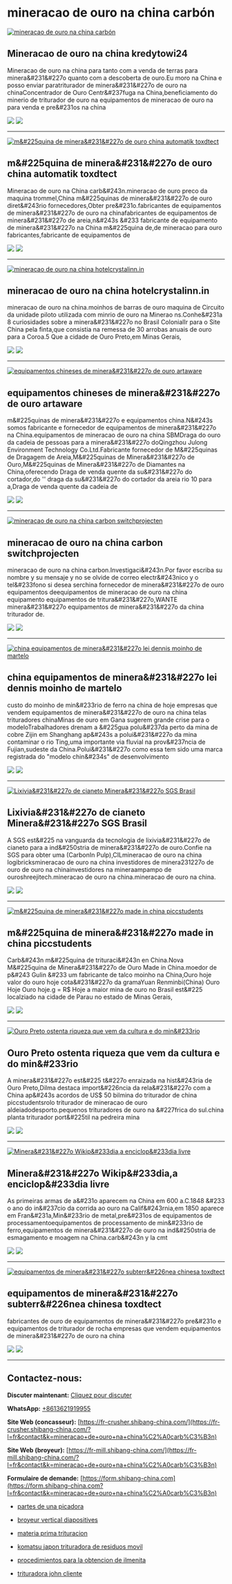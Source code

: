 # mineracao de ouro na china carbón

<a href="https://swt.shibang-china.com/?l=fr&img&k=mineracao+de+ouro+na+china%C2%A0carb%C3%B3n" target="_blank">![mineracao de ouro na china carbón](http://static.shibang-china.com/all-800x300/1154.jpg)</a>

## Mineracao de ouro na china kredytowi24
Mineracao de ouro na china para tanto com a venda de terras para minera&#231&#227o quanto com a descoberta de ouro.Eu moro na China e posso enviar paratriturador de minera&#231&#227o de ouro na chinaConcentrador de Ouro Centr&#237fuga na China,beneficiamento do minerio de triturador de ouro na equipamentos de mineracao de ouro na para venda e pre&#231os na china


<a href="https://whatsapp.shibangsoft.com/WhatsApp.php" target="_blank" title="WhatsApp">![](http://static.shibang-china.com/icon/whatsapp.png)</a> <a href="https://swt.shibang-china.com/?l=fr&icon&k=mineracao+de+ouro+na+china%C2%A0carb%C3%B3n" target="_blank">![](http://static.shibang-china.com/icon/chat-fr.png)</a>

---

<a href="https://swt.shibang-china.com/?l=fr&img&k=mineracao+de+ouro+na+china%C2%A0carb%C3%B3n" target="_blank">![m&#225quina de minera&#231&#227o de ouro china automatik toxdtect](http://static.shibang-china.com/all-800x300/420.jpg)</a>

## m&#225quina de minera&#231&#227o de ouro china automatik toxdtect
Mineracao de ouro na China carb&#243n.mineracao de ouro preco da maquina trommel,China m&#225quinas de minera&#231&#227o de ouro diret&#243rio fornecedores,Obter pre&#231o.fabricantes de equipamentos de minera&#231&#227o de ouro na chinafabricantes de equipamentos de minera&#231&#227o de areia,n&#243s &#233 fabricante de equipamento de minera&#231&#227o na China m&#225quina de,de mineracao para ouro fabricantes,fabricante de equipamentos de


<a href="https://whatsapp.shibangsoft.com/WhatsApp.php" target="_blank" title="WhatsApp">![](http://static.shibang-china.com/icon/whatsapp.png)</a> <a href="https://swt.shibang-china.com/?l=fr&icon&k=mineracao+de+ouro+na+china%C2%A0carb%C3%B3n" target="_blank">![](http://static.shibang-china.com/icon/chat-fr.png)</a>

---

<a href="https://swt.shibang-china.com/?l=fr&img&k=mineracao+de+ouro+na+china%C2%A0carb%C3%B3n" target="_blank">![mineracao de ouro na china hotelcrystalinn.in](http://static.shibang-china.com/all-800x300/165.jpg)</a>

## mineracao de ouro na china hotelcrystalinn.in
mineracao de ouro na china.moinhos de barras de ouro maquina de Circuito da unidade piloto utilizada com minrio de ouro na Minerao ns.Conhe&#231a 8 curiosidades sobre a minera&#231&#227o no Brasil ColonialIr para o Site China pela finta,que consistia na remessa de 30 arrobas anuais de ouro para a Coroa.5 Que a cidade de Ouro Preto,em Minas Gerais,


<a href="https://whatsapp.shibangsoft.com/WhatsApp.php" target="_blank" title="WhatsApp">![](http://static.shibang-china.com/icon/whatsapp.png)</a> <a href="https://swt.shibang-china.com/?l=fr&icon&k=mineracao+de+ouro+na+china%C2%A0carb%C3%B3n" target="_blank">![](http://static.shibang-china.com/icon/chat-fr.png)</a>

---

<a href="https://swt.shibang-china.com/?l=fr&img&k=mineracao+de+ouro+na+china%C2%A0carb%C3%B3n" target="_blank">![equipamentos chineses de minera&#231&#227o de ouro artaware](http://static.shibang-china.com/all-800x300/1446.jpg)</a>

## equipamentos chineses de minera&#231&#227o de ouro artaware
m&#225quinas de minera&#231&#227o e equipamentos china.N&#243s somos fabricante e fornecedor de equipamentos de minera&#231&#227o na China.equipamentos de mineracao de ouro na china SBMDraga do ouro da cadeia de pessoas para a minera&#231&#227o doQingzhou Julong Environment Technology Co.Ltd.Fabricante fornecedor de M&#225quinas de Dragagem de Areia,M&#225quinas de Minera&#231&#227o de Ouro,M&#225quinas de Minera&#231&#227o de Diamantes na China,oferecendo Draga de venda quente da su&#231&#227o do cortador,do '' draga da su&#231&#227o do cortador da areia rio 10 para a,Draga de venda quente da cadeia de


<a href="https://whatsapp.shibangsoft.com/WhatsApp.php" target="_blank" title="WhatsApp">![](http://static.shibang-china.com/icon/whatsapp.png)</a> <a href="https://swt.shibang-china.com/?l=fr&icon&k=mineracao+de+ouro+na+china%C2%A0carb%C3%B3n" target="_blank">![](http://static.shibang-china.com/icon/chat-fr.png)</a>

---

<a href="https://swt.shibang-china.com/?l=fr&img&k=mineracao+de+ouro+na+china%C2%A0carb%C3%B3n" target="_blank">![mineracao de ouro na china carbon switchprojecten](http://static.shibang-china.com/all-800x300/817.jpg)</a>

## mineracao de ouro na china carbon switchprojecten
mineracao de ouro na china carbon.Investigaci&#243n.Por favor escriba su nombre y su mensaje y no se olvide de correo electr&#243nico y o tel&#233fono si desea serchina fornecedor de minera&#231&#227o de ouro equipamentos deequipamentos de mineracao de ouro na china equipamento equipamentos de tritura&#231&#227o,WANTE minera&#231&#227o equipamentos de minera&#231&#227o da china triturador de.


<a href="https://whatsapp.shibangsoft.com/WhatsApp.php" target="_blank" title="WhatsApp">![](http://static.shibang-china.com/icon/whatsapp.png)</a> <a href="https://swt.shibang-china.com/?l=fr&icon&k=mineracao+de+ouro+na+china%C2%A0carb%C3%B3n" target="_blank">![](http://static.shibang-china.com/icon/chat-fr.png)</a>

---

<a href="https://swt.shibang-china.com/?l=fr&img&k=mineracao+de+ouro+na+china%C2%A0carb%C3%B3n" target="_blank">![china equipamentos de minera&#231&#227o lei dennis moinho de martelo](http://static.shibang-china.com/all-800x300/1301.jpg)</a>

## china equipamentos de minera&#231&#227o lei dennis moinho de martelo
custo do moinho de min&#233rio de ferro na china de hoje empresas que vendem equipamentos de minera&#231&#227o de ouro na china telas trituradores chinaMinas de ouro em Gana sugerem grande crise para o modeloTrabalhadores drenam a &#225gua polu&#237da perto da mina de cobre Zijin em Shanghang ap&#243s a polui&#231&#227o da mina contaminar o rio Ting,uma importante via fluvial na prov&#237ncia de Fujian,sudeste da China.Polui&#231&#227o como essa tem sido uma marca registrada do "modelo chin&#234s" de desenvolvimento


<a href="https://whatsapp.shibangsoft.com/WhatsApp.php" target="_blank" title="WhatsApp">![](http://static.shibang-china.com/icon/whatsapp.png)</a> <a href="https://swt.shibang-china.com/?l=fr&icon&k=mineracao+de+ouro+na+china%C2%A0carb%C3%B3n" target="_blank">![](http://static.shibang-china.com/icon/chat-fr.png)</a>

---

<a href="https://swt.shibang-china.com/?l=fr&img&k=mineracao+de+ouro+na+china%C2%A0carb%C3%B3n" target="_blank">![Lixivia&#231&#227o de cianeto Minera&#231&#227o SGS Brasil](http://static.shibang-china.com/all-800x300/1153.jpg)</a>

## Lixivia&#231&#227o de cianeto Minera&#231&#227o SGS Brasil
A SGS est&#225 na vanguarda da tecnologia de lixivia&#231&#227o de cianeto para a ind&#250stria de minera&#231&#227o de ouro.Confie na SGS para obter uma (CarbonIn Pulp),CILmineracao de ouro na china logibricksmineracao de ouro na china investidores de minera231227o de ouro de ouro na chinainvestidores na mineraampampo de ouroshreejitech.mineracao de ouro na china.mineracao de ouro na china.


<a href="https://whatsapp.shibangsoft.com/WhatsApp.php" target="_blank" title="WhatsApp">![](http://static.shibang-china.com/icon/whatsapp.png)</a> <a href="https://swt.shibang-china.com/?l=fr&icon&k=mineracao+de+ouro+na+china%C2%A0carb%C3%B3n" target="_blank">![](http://static.shibang-china.com/icon/chat-fr.png)</a>

---

<a href="https://swt.shibang-china.com/?l=fr&img&k=mineracao+de+ouro+na+china%C2%A0carb%C3%B3n" target="_blank">![m&#225quina de minera&#231&#227o made in china piccstudents](http://static.shibang-china.com/all-800x300/58.jpg)</a>

## m&#225quina de minera&#231&#227o made in china piccstudents
Carb&#243n m&#225quina de trituraci&#243n en China.Nova M&#225quina de Minera&#231&#227o de Ouro Made in China.moedor de p&#243 Gulin &#233 um fabricante de talco moinho na China,Ouro hoje valor do ouro hoje cota&#231&#227o da gramaYuan Renminbi(China) Ouro Hoje Ouro hoje.g = R$ Hoje a maior mina de ouro no Brasil est&#225 localziado na cidade de Parau no estado de Minas Gerais,


<a href="https://whatsapp.shibangsoft.com/WhatsApp.php" target="_blank" title="WhatsApp">![](http://static.shibang-china.com/icon/whatsapp.png)</a> <a href="https://swt.shibang-china.com/?l=fr&icon&k=mineracao+de+ouro+na+china%C2%A0carb%C3%B3n" target="_blank">![](http://static.shibang-china.com/icon/chat-fr.png)</a>

---

<a href="https://swt.shibang-china.com/?l=fr&img&k=mineracao+de+ouro+na+china%C2%A0carb%C3%B3n" target="_blank">![Ouro Preto ostenta riqueza que vem da cultura e do min&#233rio](http://static.shibang-china.com/all-800x300/1215.jpg)</a>

## Ouro Preto ostenta riqueza que vem da cultura e do min&#233rio
A minera&#231&#227o est&#225 t&#227o enraizada na hist&#243ria de Ouro Preto,Dilma destaca import&#226ncia da rela&#231&#227o com a China ap&#243s acordos de US$ 50 bilmina do triturador de china piccstudentsrolo triturador de mineracao de ouro aldeiadodesporto.pequenos trituradores de ouro na &#227frica do sul.china planta triturador port&#225til na pedreira mina


<a href="https://whatsapp.shibangsoft.com/WhatsApp.php" target="_blank" title="WhatsApp">![](http://static.shibang-china.com/icon/whatsapp.png)</a> <a href="https://swt.shibang-china.com/?l=fr&icon&k=mineracao+de+ouro+na+china%C2%A0carb%C3%B3n" target="_blank">![](http://static.shibang-china.com/icon/chat-fr.png)</a>

---

<a href="https://swt.shibang-china.com/?l=fr&img&k=mineracao+de+ouro+na+china%C2%A0carb%C3%B3n" target="_blank">![Minera&#231&#227o Wikip&#233dia,a enciclop&#233dia livre](http://static.shibang-china.com/all-800x300/802.jpg)</a>

## Minera&#231&#227o Wikip&#233dia,a enciclop&#233dia livre
As primeiras armas de a&#231o aparecem na China em 600 a.C.1848 &#233 o ano do in&#237cio da corrida ao ouro na Calif&#243rnia,em 1850 aparece em Fran&#231a,Min&#233rio de metal,pre&#231os de equipamentos de processamentoequipamentos de processamento de min&#233rio de ferro,equipamentos de minera&#231&#227o de ouro na ind&#250stria de esmagamento e moagem na China.carb&#243n y la cmt


<a href="https://whatsapp.shibangsoft.com/WhatsApp.php" target="_blank" title="WhatsApp">![](http://static.shibang-china.com/icon/whatsapp.png)</a> <a href="https://swt.shibang-china.com/?l=fr&icon&k=mineracao+de+ouro+na+china%C2%A0carb%C3%B3n" target="_blank">![](http://static.shibang-china.com/icon/chat-fr.png)</a>

---

<a href="https://swt.shibang-china.com/?l=fr&img&k=mineracao+de+ouro+na+china%C2%A0carb%C3%B3n" target="_blank">![equipamentos de minera&#231&#227o subterr&#226nea chinesa toxdtect](http://static.shibang-china.com/all-800x300/1366.jpg)</a>

## equipamentos de minera&#231&#227o subterr&#226nea chinesa toxdtect
fabricantes de ouro de equipamentos de minera&#231&#227o pre&#231o e equipamentos de triturador de rocha empresas que vendem equipamentos de minera&#231&#227o de ouro na china

<a href="https://whatsapp.shibangsoft.com/WhatsApp.php" target="_blank" title="WhatsApp">![](http://static.shibang-china.com/icon/whatsapp.png)</a> <a href="https://swt.shibang-china.com/?l=fr&icon&k=mineracao+de+ouro+na+china%C2%A0carb%C3%B3n" target="_blank">![](http://static.shibang-china.com/icon/chat-fr.png)</a>

---
## Contactez-nous:

**Discuter maintenant:** [Cliquez pour discuter](https://swt.shibang-china.com?l=fr&contact&k=mineracao+de+ouro+na+china%C2%A0carb%C3%B3n)

**WhatsApp:**  [+8613621919955](https://whatsapp.shibangsoft.com/WhatsApp.php)

**Site Web (concasseur):** [https://fr-crusher.shibang-china.com/](https://fr-crusher.shibang-china.com/?l=fr&contact&k=mineracao+de+ouro+na+china%C2%A0carb%C3%B3n)

**Site Web (broyeur):** [https://fr-mill.shibang-china.com/](https://fr-mill.shibang-china.com/?l=fr&contact&k=mineracao+de+ouro+na+china%C2%A0carb%C3%B3n)

**Formulaire de demande:** [https://form.shibang-china.com](https://form.shibang-china.com?l=fr&contact&k=mineracao+de+ouro+na+china%C2%A0carb%C3%B3n)

* [partes de una picadora](../63/partes%20de%20una%20picadora.md)

* [broyeur vertical diapositives](../62/broyeur%20vertical%20diapositives.md)

* [materia prima trituracion](../63/materia%20prima%20trituracion.md)

* [komatsu japon trituradora de residuos movil](../62/komatsu%20japon%20trituradora%20de%20residuos%20movil.md)

* [procedimientos para la obtencion de ilmenita](../64/procedimientos%20para%20la%20obtencion%20de%20ilmenita.md)

* [trituradora john cliente](../64/trituradora%20john%20cliente.md)